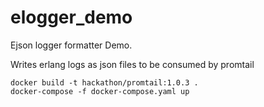 # elogger_demo

Ejson logger formatter Demo.

Writes erlang logs as json files to be consumed by promtail

```
docker build -t hackathon/promtail:1.0.3 .
docker-compose -f docker-compose.yaml up
```
